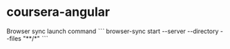 # coursera-angular
Browser sync launch command
ˋˋˋ
browser-sync start --server --directory --files "**/*" 
ˋˋˋ
